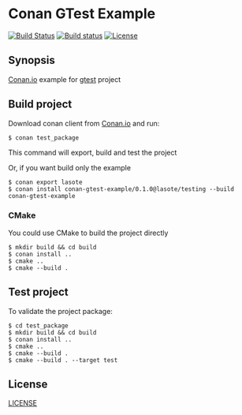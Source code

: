 # Conan GTest Example

[![Build Status](https://travis-ci.org/lasote/conan-gtest-example.svg?branch=master)](https://travis-ci.org/lasote/conan-gtest-example) [![Build status](https://ci.appveyor.com/api/projects/status/kvx4nmlrt98727mo?svg=true)](https://ci.appveyor.com/project/lasote/conan-gtest-example) [![License](http://img.shields.io/:license-mit-blue.svg)](http://doge.mit-license.org)

## Synopsis

[Conan.io](https://conan.io) example for [gtest](https://github.com/google/googletest/) project

## Build project

Download conan client from [Conan.io](https://conan.io) and run:

    $ conan test_package

This command will export, build and test the project  

Or, if you want build only the example

    $ conan export lasote
    $ conan install conan-gtest-example/0.1.0@lasote/testing --build conan-gtest-example

### CMake

You could use CMake to build the project directly

    $ mkdir build && cd build
    $ conan install ..
    $ cmake ..
    $ cmake --build .

## Test project

To validate the project package:

    $ cd test_package
    $ mkdir build && cd build
    $ conan install ..
    $ cmake ..
    $ cmake --build .
    $ cmake --build . --target test

## License
[LICENSE](LICENSE)
